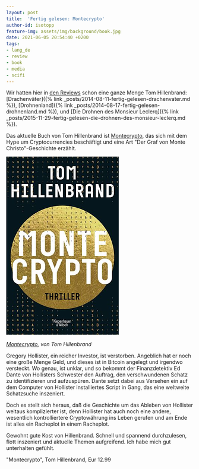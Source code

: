 ```yaml
---
layout: post
title:  'Fertig gelesen: Montecrypto'
author-id: isotopp
feature-img: assets/img/background/book.jpg
date: 2021-06-05 20:54:40 +0200
tags:
- lang_de
- review
- book
- media
- scifi
---
```


Wir hatten hier in [den Reviews](https://blog.koehntopp.info/tags/#review) schon eine ganze Menge Tom Hillenbrand: [Drachenväter]({% link _posts/2014-08-11-fertig-gelesen-drachenvater.md %}), [Drohnenland]({% link _posts/2014-08-17-fertig-gelesen-drohnenland.md %}), und [Die Drohnen des Monsieur Leclerq]({% link _posts/2015-11-29-fertig-gelesen-die-drohnen-des-monsieur-leclerq.md %}).

Das aktuelle Buch von Tom Hillenbrand ist [Montecrypto](https://www.amazon.de/dp/3462001574), das sich mit dem Hype um Cryptocurrencies beschäftigt und eine Art "Der Graf von Monte Christo"-Geschichte erzählt.

[![](/uploads/2021/06/montecrypto.jpg)](https://www.amazon.de/dp/3462001574)

*[Montecrypto](https://www.amazon.de/dp/3462001574), von Tom Hillenbrand*

Gregory Hollister, ein reicher Investor, ist verstorben. Angeblich hat er noch eine große Menge Geld, und dieses ist in Bitcoin angelegt und irgendwo versteckt. Wo genau, ist unklar, und so bekommt der Finanzdetektiv Ed Dante von Hollisters Schwester den Auftrag, den verschwundenen Schatz zu identifizieren und aufzuspüren. Dante setzt dabei aus Versehen ein auf dem Computer von Hollister installiertes Script in Gang, das eine weltweite Schatzsuche inszeniert.

Doch es stellt sich heraus, daß die Geschichte um das Ableben von Hollister weitaus komplizierter ist, denn Hollister hat auch noch eine andere, wesentlich kontrolliertere Cryptowährung ins Leben gerufen und am Ende ist alles ein Racheplot in einem Racheplot.

Gewohnt gute Kost von Hillenbrand. Schnell und spannend durchzulesen, flott inszeniert und aktuelle Themen aufgreifend. Ich habe mich gut unterhalten gefühlt.

"Montecrypto", Tom Hillenbrand, Eur 12.99